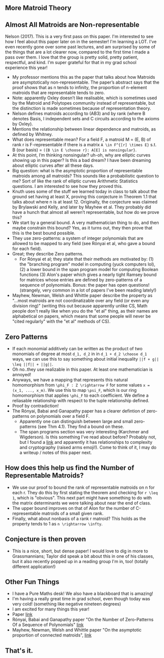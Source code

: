 ## More Matroid Theory

## Almost All Matroids are Non-representable
Nelson (2017). This is a very first pass on this paper. I'm interested to see how I feel about this paper later on in the semester! 
I'm learning a LOT. I've even recently gone over some past lectures, and am surprised by some of the things that are a lot clearer now, compared
to the first time I made a pass over them. I love that the group is pretty solid, pretty patient, respectful, and kind. I'm super grateful for that in my grad school experience this year!
- My professor mentions this as the paper that talks about how Matroids are asymptotically non-representable.
The paper’s abstract says that the proof shows that as n tends to infinity, the proportion of n-element matroids that are representable tends to zero.
- Note: apparently Oxley doesn’t like realisable, which is sometimes used by the Matroid and Polytopes community instead of representable, but the distinction is made sometimes because of representation theory.
- Nelson defines matroids according to (AB3) and by rank (where B denotes Basis, I independent sets and C circuits according to the axioms by Oxley).
- Mentions the relationship between linear dependence and matroids, as defined by Whitney.
- What does representable mean? For a field F, a matroid M = (E, B) of rank r is F-representable if there is a matrix ```A \in F^{[r] \times E}``` s.t. B (our basis) = ```({B \in E \choose r}: A[E] is nonsingular}```.
- At this point, I’m thinking nonsingular? uh-oh, why are elliptic curves showing up in this paper? Is this a bad dream? I have been dreaming about elliptic curves after all these days.
- Big question: what is the asymptotic proportion of representable matroids among all matroids? This sounds like a probabilistic question to me? Sort of like the rank of elliptic curves Arithmetic Statistics questions. I am interested to see how they proved this.
- Knuth uses some of the stuff we learned today in class to talk about the ground set having at least X, proving this conjecture in Theorem 1.1 that talks about where n is at least 12. Originally, the conjecture was claimed by Brylawski and Kelly, and later by Mayhew et al. They probably did have a hunch that almost all weren’t representable, but how do we prove this?
- We start by a general bound. A very mathematician thing to do, and then maybe constrain this bound? Yes, as it turns out, they then prove that this is the best bound possible.
- They use zero-patterns: a system of integer polynomials that are allowed to be mapped to any field (see Rónyai et al, who gave a bound for each field).
- Great; they describe Zero patterns.
  - For Rónyai et al; they state that their methods are motivated by: (1) the "branching program" model in computing (yuck computers lol), (2) a lower bound in the span program model for computing Boolean functions (3) Alon's paper which gives a nearly tight Ramsey bound for matrices whose entries are defined by zero-patterns of a sequence of polynomials. Bonus: the paper has open questions! (strangely, very common in a lot of papers I've been reading lately!)
- Mayhew, Newman, Welsh and Whittle paper describe the property as "...most matroids are not coordinatizable over any field (or even any division ring)" (writing this out because apparently unlike CS, Math people don't really like when you do the "et al" thing, as their names are alphabetical on papers, which means that some people will never be "cited regularly" with the "et al" methods of CS).

## Zero Patterns
- If each monomial additively can be written as the product of two monomials of degree at most ```d_1, d_2``` in in ```d_1 + d_2 \choose d_1``` ways, we can use this to say something about initial inequality ```||f + g|| \leq ||f|| + ||g||```.
- Oh no..they use realizable in this paper. At least one mathematician is annoyed!
- Anyways, we have a mapping that represents this natural homomorphism from ```\phi_F : Z \rightarrow F``` for some values ```x = (x_1, ..., x_m)```. We use this to map ```\psi_F```, which is our ring homomorphism that applies ```\phi_F``` to each coefficient. We define a reliasable relationship with respect to the tuple relationship defined.
- Proof by contradiction!
- The Rónyai, Babai and Ganapathy paper has a clearer defintion of zero-patterns on polynomials over a field F.
  - Apparently one can distinguish between large and small zero-patterns (see Thm 4.1). They find a bound on these.
  - The span programs section was very interesting (Karchmer and Wigderson). Is this something I've read about before? Probably not, but I found a [link](https://www.math.ias.edu/~avi/PUBLICATIONS/MYPAPERS/KW93/proc.pdf) and apparently it has relationships to complexity and cryptography (raised arms emoji!). Come to think of it, I may do a writeup / notes of this paper next. 

## How does this help us find the Number of Representable Matroids?
- We use our proof to bound the rank of representable matroids on n for each r. They do this by first stating the theorem and checking for ```r \leq 1```, which is "obvious". This next part might have something to do with the matrix determinants we were talking about near the end of class.
- The upper bound improves on that of Alon for the number of C-representable matroids of a small given rank.
- Finally, what about nonbasis of a rank r matroid? This holds as the property tends to 1 as ```n \rightarrow \infty```.

## Conjecture is then proven
- This is a nice, short, but dense paper! I would love to dig in more to Grassmannians; Taylor did speak a bit about this in one of his classes, but it also recently popped up in a reading group I'm in, too! (totally different application!)

## Other Fun Things
- I have a Pure Maths desk! We also have a blackboard that is amazing!
- I'm having a really great time in grad school, even though today was very cold! (something like negative nineteen degrees)
- I am excited for many things this year!
- Paper [link](https://arxiv.org/pdf/1605.04288.pdf)
- Rónyai, Babai and Ganapathy paper "On the Number of Zero-Patterns Of a Sequence of Polynomials" [link](https://www.ams.org/journals/jams/2001-14-03/S0894-0347-01-00367-8/S0894-0347-01-00367-8.pdf)
- Mayhew, Newman, Welsh and Whittle paper "On the asymptotic proportion of connected matroids", [link](https://www.sciencedirect.com/science/article/pii/S0195669811000254)

## That's it.
